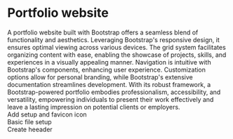 # Portfolio website
A portfolio website built with Bootstrap offers a seamless blend of functionality and aesthetics. Leveraging Bootstrap's responsive design, it ensures optimal viewing across various devices. The grid system facilitates organizing content with ease, enabling the showcase of projects, skills, and experiences in a visually appealing manner. Navigation is intuitive with Bootstrap's components, enhancing user experience. Customization options allow for personal branding, while Bootstrap's extensive documentation streamlines development. With its robust framework, a Bootstrap-powered portfolio embodies professionalism, accessibility, and versatility, empowering individuals to present their work effectively and leave a lasting impression on potential clients or employers.
<br>
Add setup and favicon icon
<br>
Basic file setup
<br>
Create heeader